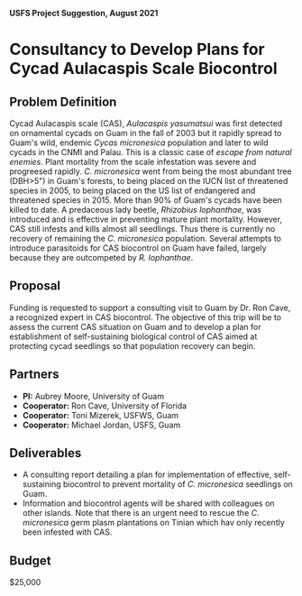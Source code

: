 **USFS Project Suggestion, August 2021**

# Consultancy to Develop Plans for Cycad Aulacaspis Scale Biocontrol

## Problem Definition

Cycad Aulacaspis scale (CAS), *Aulacaspis yasumatsui* was first detected on ornamental cycads on Guam in the fall of 2003 but it rapidly spread to Guam's wild, endemic *Cycas micronesica* population and later to wild cycads in the CNMI and Palau. This is a classic case of *escape from natural enemies*. Plant mortality from the scale infestation was severe and progreesed rapidly. *C. micronesica* went from being the most abundant tree (DBH>5") in Guam's forests, to being placed on the IUCN list of threatened species in 2005, to being placed on the US list of endangered and threatened species in 2015. More than 90% of Guam's cycads have been killed to date. A predaceous lady beetle, *Rhizobius lophanthae*, was introduced and is effective in preventing mature plant mortality. However, CAS still infests and kills almost all seedlings. Thus there is currently no recovery of remaining the *C. micronesica* population. Several attempts to introduce parasitoids for CAS biocontrol on Guam have failed, largely because they are outcompeted by *R. lophanthae*.

## Proposal

Funding is requested to support a consulting visit to Guam by Dr. Ron Cave, a recognized expert in CAS biocontrol. The objective of this trip will be to assess the current CAS situation on Guam and to develop a plan for establishment of self-sustaining biological control of CAS aimed at protecting cycad seedlings so that population recovery can begin.

## Partners

* **PI:** Aubrey Moore, University of Guam
* **Cooperator:** Ron Cave, University of Florida
* **Cooperator:** Toni Mizerek, USFWS, Guam
* **Cooperator:** Michael Jordan, USFS, Guam

## Deliverables

* A consulting report detailing a plan for implementation of effective, self-sustaining biocontrol to prevent mortality of *C. micronesica* seedlings on Guam.
* Information and biocontrol agents will be shared with colleagues on other islands. Note that there is an urgent need to rescue the *C. micronesica* germ plasm plantations on Tinian which hav only recently been infested with CAS.

## Budget

$25,000
